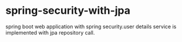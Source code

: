 # spring-security-with-jpa
spring boot web application with spring security.user details service is implemented with jpa repository call.
